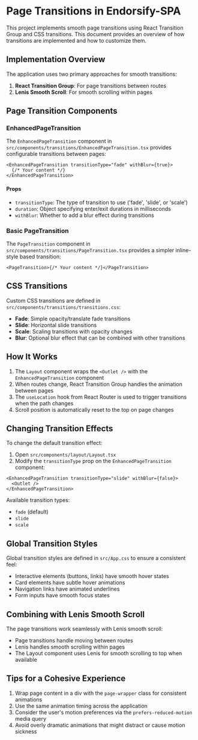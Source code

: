 # Page Transitions in Endorsify-SPA

This project implements smooth page transitions using React Transition Group and CSS transitions. This document provides an overview of how transitions are implemented and how to customize them.

## Implementation Overview

The application uses two primary approaches for smooth transitions:

1. **React Transition Group**: For page transitions between routes
2. **Lenis Smooth Scroll**: For smooth scrolling within pages

## Page Transition Components

### EnhancedPageTransition

The `EnhancedPageTransition` component in `src/components/transitions/EnhancedPageTransition.tsx` provides configurable transitions between pages:

```tsx
<EnhancedPageTransition transitionType="fade" withBlur={true}>
  {/* Your content */}
</EnhancedPageTransition>
```

#### Props

- `transitionType`: The type of transition to use ('fade', 'slide', or 'scale')
- `duration`: Object specifying enter/exit durations in milliseconds
- `withBlur`: Whether to add a blur effect during transitions

### Basic PageTransition

The `PageTransition` component in `src/components/transitions/PageTransition.tsx` provides a simpler inline-style based transition:

```tsx
<PageTransition>{/* Your content */}</PageTransition>
```

## CSS Transitions

Custom CSS transitions are defined in `src/components/transitions/transitions.css`:

- **Fade**: Simple opacity/translate fade transitions
- **Slide**: Horizontal slide transitions
- **Scale**: Scaling transitions with opacity changes
- **Blur**: Optional blur effect that can be combined with other transitions

## How It Works

1. The `Layout` component wraps the `<Outlet />` with the `EnhancedPageTransition` component
2. When routes change, React Transition Group handles the animation between pages
3. The `useLocation` hook from React Router is used to trigger transitions when the path changes
4. Scroll position is automatically reset to the top on page changes

## Changing Transition Effects

To change the default transition effect:

1. Open `src/components/layout/Layout.tsx`
2. Modify the `transitionType` prop on the `EnhancedPageTransition` component:

```tsx
<EnhancedPageTransition transitionType="slide" withBlur={false}>
  <Outlet />
</EnhancedPageTransition>
```

Available transition types:

- `fade` (default)
- `slide`
- `scale`

## Global Transition Styles

Global transition styles are defined in `src/App.css` to ensure a consistent feel:

- Interactive elements (buttons, links) have smooth hover states
- Card elements have subtle hover animations
- Navigation links have animated underlines
- Form inputs have smooth focus states

## Combining with Lenis Smooth Scroll

The page transitions work seamlessly with Lenis smooth scroll:

- Page transitions handle moving between routes
- Lenis handles smooth scrolling within pages
- The Layout component uses Lenis for smooth scrolling to top when available

## Tips for a Cohesive Experience

1. Wrap page content in a div with the `page-wrapper` class for consistent animations
2. Use the same animation timing across the application
3. Consider the user's motion preferences via the `prefers-reduced-motion` media query
4. Avoid overly dramatic animations that might distract or cause motion sickness
